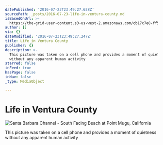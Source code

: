 ```yaml
---
datePublished: '2016-07-23T23:49:27.628Z'
sourcePath: _posts/2016-07-23-life-in-ventura-county.md
isBasedOnUrl: >-
  https://the-grid-user-content.s3-us-west-2.amazonaws.com/cb17c7e8-ff56-4800-99e4-bb703e5b509a.jpg
author: []
via: {}
dateModified: '2016-07-23T23:49:27.247Z'
title: Life in Ventura County
publisher: {}
description: >-
  This picture was taken on a cell phone and provides a moment of quietness
  without any apparent human activity
starred: false
inFeed: true
hasPage: false
inNav: false
_type: MediaObject

---
```

# **Life in Ventura County**
![Santa Barbara Channel - South Facing Beach at Point Mugu, California](https://the-grid-user-content.s3-us-west-2.amazonaws.com/0cf7ba87-c50a-4e9f-b699-860e2219663c.jpg)

This picture was taken on a cell phone and provides a moment of quietness without any apparent human activity